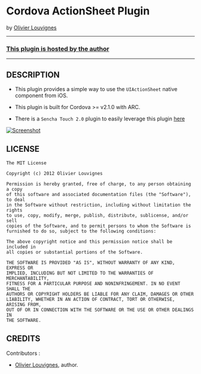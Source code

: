 # Cordova ActionSheet Plugin #
by [Olivier Louvignes](http://olouv.com)

---
### [This plugin is hosted by the author](https://github.com/mgcrea/cordova-actionsheet/tree/master)
---

## DESCRIPTION ##

* This plugin provides a simple way to use the `UIActionSheet` native component from iOS.

* This plugin is built for Cordova >= v2.1.0 with ARC.

* There is a `Sencha Touch 2.0` plugin to easily leverage this plugin [here](https://github.com/mgcrea/sencha-touch-plugins/blob/master/CordovaActionSheet.js)

[![Screenshot](https://raw.github.com/mgcrea/cordova-actionsheet/master/samples/ios/sample.png)](https://github.com/mgcrea/cordova-actionsheet/tree/master)

## LICENSE ##

    The MIT License

    Copyright (c) 2012 Olivier Louvignes

    Permission is hereby granted, free of charge, to any person obtaining a copy
    of this software and associated documentation files (the "Software"), to deal
    in the Software without restriction, including without limitation the rights
    to use, copy, modify, merge, publish, distribute, sublicense, and/or sell
    copies of the Software, and to permit persons to whom the Software is
    furnished to do so, subject to the following conditions:

    The above copyright notice and this permission notice shall be included in
    all copies or substantial portions of the Software.

    THE SOFTWARE IS PROVIDED "AS IS", WITHOUT WARRANTY OF ANY KIND, EXPRESS OR
    IMPLIED, INCLUDING BUT NOT LIMITED TO THE WARRANTIES OF MERCHANTABILITY,
    FITNESS FOR A PARTICULAR PURPOSE AND NONINFRINGEMENT. IN NO EVENT SHALL THE
    AUTHORS OR COPYRIGHT HOLDERS BE LIABLE FOR ANY CLAIM, DAMAGES OR OTHER
    LIABILITY, WHETHER IN AN ACTION OF CONTRACT, TORT OR OTHERWISE, ARISING FROM,
    OUT OF OR IN CONNECTION WITH THE SOFTWARE OR THE USE OR OTHER DEALINGS IN
    THE SOFTWARE.

## CREDITS ##

Contributors :

* [Olivier Louvignes](http://olouv.com), author.

